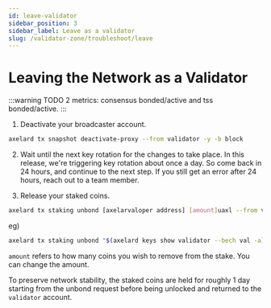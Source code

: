 ```yaml
---
id: leave-validator
sidebar_position: 3
sidebar_label: Leave as a validator
slug: /validator-zone/troubleshoot/leave
---
```


# Leaving the Network as a Validator

:::warning
TODO 2 metrics: consensus bonded/active and tss bonded/active.
:::

1. Deactivate your broadcaster account.
```bash
axelard tx snapshot deactivate-proxy --from validator -y -b block
```

2. Wait until the next key rotation for the changes to take place. In this release, we're triggering key rotation about once a day. So come back in 24 hours, and continue to the next step. If you still get an error after 24 hours, reach out to a team member.

3. Release your staked coins.
```bash
axelard tx staking unbond [axelarvaloper address] [amount]uaxl --from validator -y -b block
```

eg)

```bash
axelard tx staking unbond "$(axelard keys show validator --bech val -a)" 100000000uaxl --from validator -y -b block
```

`amount` refers to how many coins you wish to remove from the stake. You can change the amount.

To preserve network stability, the staked coins are held for roughly 1 day starting from the unbond request before being unlocked and returned to the `validator` account.
